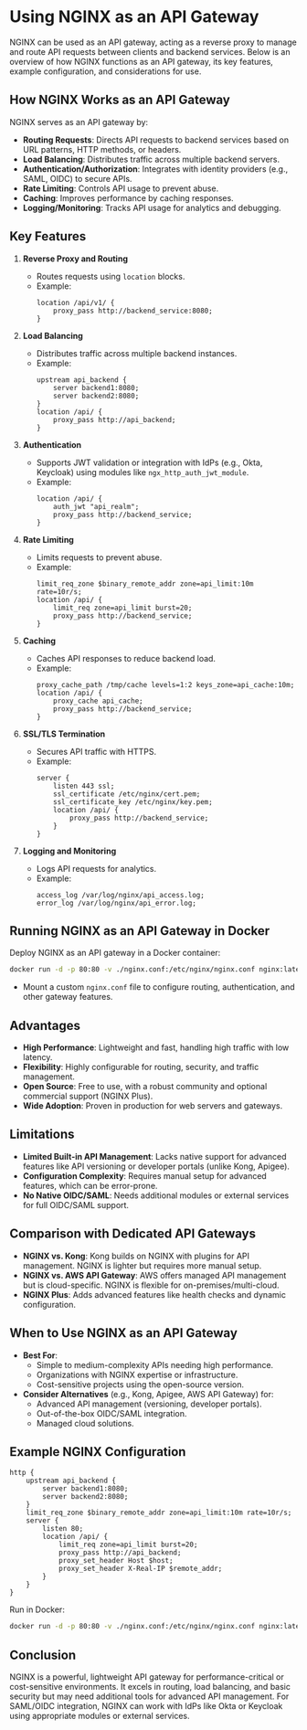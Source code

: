 # Using NGINX as an API Gateway

NGINX can be used as an API gateway, acting as a reverse proxy to manage and route API requests between clients and backend services. Below is an overview of how NGINX functions as an API gateway, its key features, example configuration, and considerations for use.

## How NGINX Works as an API Gateway
NGINX serves as an API gateway by:
- **Routing Requests**: Directs API requests to backend services based on URL patterns, HTTP methods, or headers.
- **Load Balancing**: Distributes traffic across multiple backend servers.
- **Authentication/Authorization**: Integrates with identity providers (e.g., SAML, OIDC) to secure APIs.
- **Rate Limiting**: Controls API usage to prevent abuse.
- **Caching**: Improves performance by caching responses.
- **Logging/Monitoring**: Tracks API usage for analytics and debugging.

## Key Features
1. **Reverse Proxy and Routing**
   - Routes requests using `location` blocks.
   - Example:
     ```nginx
     location /api/v1/ {
         proxy_pass http://backend_service:8080;
     }
     ```

2. **Load Balancing**
   - Distributes traffic across multiple backend instances.
   - Example:
     ```nginx
     upstream api_backend {
         server backend1:8080;
         server backend2:8080;
     }
     location /api/ {
         proxy_pass http://api_backend;
     }
     ```

3. **Authentication**
   - Supports JWT validation or integration with IdPs (e.g., Okta, Keycloak) using modules like `ngx_http_auth_jwt_module`.
   - Example:
     ```nginx
     location /api/ {
         auth_jwt "api_realm";
         proxy_pass http://backend_service;
     }
     ```

4. **Rate Limiting**
   - Limits requests to prevent abuse.
   - Example:
     ```nginx
     limit_req_zone $binary_remote_addr zone=api_limit:10m rate=10r/s;
     location /api/ {
         limit_req zone=api_limit burst=20;
         proxy_pass http://backend_service;
     }
     ```

5. **Caching**
   - Caches API responses to reduce backend load.
   - Example:
     ```nginx
     proxy_cache_path /tmp/cache levels=1:2 keys_zone=api_cache:10m;
     location /api/ {
         proxy_cache api_cache;
         proxy_pass http://backend_service;
     }
     ```

6. **SSL/TLS Termination**
   - Secures API traffic with HTTPS.
   - Example:
     ```nginx
     server {
         listen 443 ssl;
         ssl_certificate /etc/nginx/cert.pem;
         ssl_certificate_key /etc/nginx/key.pem;
         location /api/ {
             proxy_pass http://backend_service;
         }
     }
     ```

7. **Logging and Monitoring**
   - Logs API requests for analytics.
   - Example:
     ```nginx
     access_log /var/log/nginx/api_access.log;
     error_log /var/log/nginx/api_error.log;
     ```

## Running NGINX as an API Gateway in Docker
Deploy NGINX as an API gateway in a Docker container:
```bash
docker run -d -p 80:80 -v ./nginx.conf:/etc/nginx/nginx.conf nginx:latest
```
- Mount a custom `nginx.conf` file to configure routing, authentication, and other gateway features.

## Advantages
- **High Performance**: Lightweight and fast, handling high traffic with low latency.
- **Flexibility**: Highly configurable for routing, security, and traffic management.
- **Open Source**: Free to use, with a robust community and optional commercial support (NGINX Plus).
- **Wide Adoption**: Proven in production for web servers and gateways.

## Limitations
- **Limited Built-in API Management**: Lacks native support for advanced features like API versioning or developer portals (unlike Kong, Apigee).
- **Configuration Complexity**: Requires manual setup for advanced features, which can be error-prone.
- **No Native OIDC/SAML**: Needs additional modules or external services for full OIDC/SAML support.

## Comparison with Dedicated API Gateways
- **NGINX vs. Kong**: Kong builds on NGINX with plugins for API management. NGINX is lighter but requires more manual setup.
- **NGINX vs. AWS API Gateway**: AWS offers managed API management but is cloud-specific. NGINX is flexible for on-premises/multi-cloud.
- **NGINX Plus**: Adds advanced features like health checks and dynamic configuration.

## When to Use NGINX as an API Gateway
- **Best For**:
  - Simple to medium-complexity APIs needing high performance.
  - Organizations with NGINX expertise or infrastructure.
  - Cost-sensitive projects using the open-source version.
- **Consider Alternatives** (e.g., Kong, Apigee, AWS API Gateway) for:
  - Advanced API management (versioning, developer portals).
  - Out-of-the-box OIDC/SAML integration.
  - Managed cloud solutions.

## Example NGINX Configuration
```nginx
http {
    upstream api_backend {
        server backend1:8080;
        server backend2:8080;
    }
    limit_req_zone $binary_remote_addr zone=api_limit:10m rate=10r/s;
    server {
        listen 80;
        location /api/ {
            limit_req zone=api_limit burst=20;
            proxy_pass http://api_backend;
            proxy_set_header Host $host;
            proxy_set_header X-Real-IP $remote_addr;
        }
    }
}
```
Run in Docker:
```bash
docker run -d -p 80:80 -v ./nginx.conf:/etc/nginx/nginx.conf nginx:latest
```

## Conclusion
NGINX is a powerful, lightweight API gateway for performance-critical or cost-sensitive environments. It excels in routing, load balancing, and basic security but may need additional tools for advanced API management. For SAML/OIDC integration, NGINX can work with IdPs like Okta or Keycloak using appropriate modules or external services.